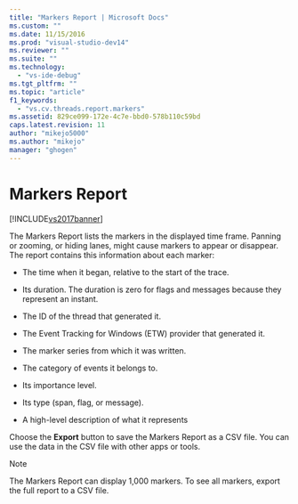 ```yaml
---
title: "Markers Report | Microsoft Docs"
ms.custom: ""
ms.date: 11/15/2016
ms.prod: "visual-studio-dev14"
ms.reviewer: ""
ms.suite: ""
ms.technology: 
  - "vs-ide-debug"
ms.tgt_pltfrm: ""
ms.topic: "article"
f1_keywords: 
  - "vs.cv.threads.report.markers"
ms.assetid: 829ce099-172e-4c7e-bbd0-578b110c59bd
caps.latest.revision: 11
author: "mikejo5000"
ms.author: "mikejo"
manager: "ghogen"
---
```

# Markers Report
[!INCLUDE[vs2017banner](../includes/vs2017banner.md)]

The Markers Report lists the markers in the displayed time frame.  Panning or zooming, or hiding lanes, might cause markers to appear or disappear. The report contains this information about each marker:  
  
-   The time when it began, relative to the start of the trace.  
  
-   Its duration. The duration is zero for flags and messages because they represent an instant.  
  
-   The ID of the thread that generated it.  
  
-   The Event Tracking for Windows (ETW) provider that generated it.  
  
-   The marker series from which it was written.  
  
-   The category of events it belongs to.  
  
-   Its importance level.  
  
-   Its type (span, flag, or message).  
  
-   A high-level description of what it represents  
  
 Choose the **Export** button to save the Markers Report as a CSV file. You can use the data in the CSV file with other apps or tools.  
  
> [!NOTE]
>  The Markers Report can display 1,000 markers. To see all markers, export the full report to a CSV file.



